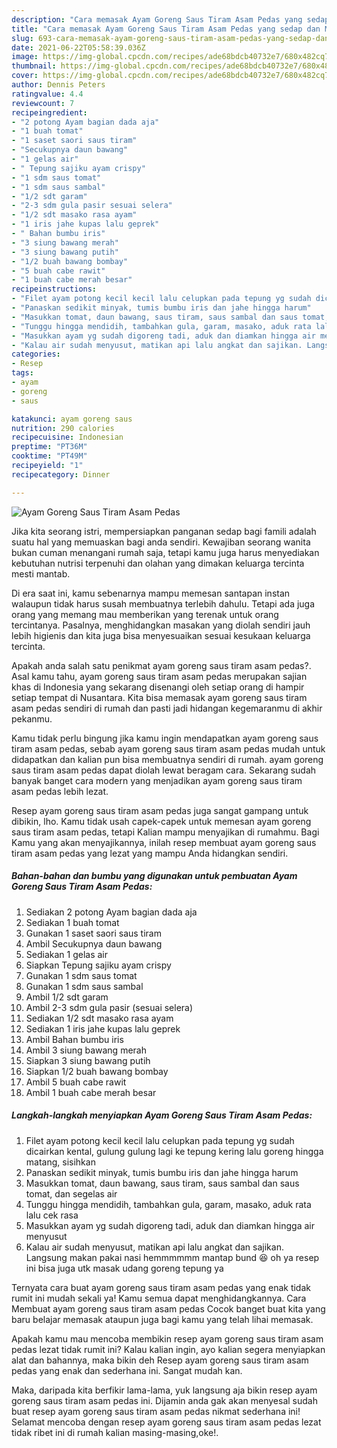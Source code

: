 ```yaml
---
description: "Cara memasak Ayam Goreng Saus Tiram Asam Pedas yang sedap dan Mudah Dibuat"
title: "Cara memasak Ayam Goreng Saus Tiram Asam Pedas yang sedap dan Mudah Dibuat"
slug: 693-cara-memasak-ayam-goreng-saus-tiram-asam-pedas-yang-sedap-dan-mudah-dibuat
date: 2021-06-22T05:58:39.036Z
image: https://img-global.cpcdn.com/recipes/ade68bdcb40732e7/680x482cq70/ayam-goreng-saus-tiram-asam-pedas-foto-resep-utama.jpg
thumbnail: https://img-global.cpcdn.com/recipes/ade68bdcb40732e7/680x482cq70/ayam-goreng-saus-tiram-asam-pedas-foto-resep-utama.jpg
cover: https://img-global.cpcdn.com/recipes/ade68bdcb40732e7/680x482cq70/ayam-goreng-saus-tiram-asam-pedas-foto-resep-utama.jpg
author: Dennis Peters
ratingvalue: 4.4
reviewcount: 7
recipeingredient:
- "2 potong Ayam bagian dada aja"
- "1 buah tomat"
- "1 saset saori saus tiram"
- "Secukupnya daun bawang"
- "1 gelas air"
- " Tepung sajiku ayam crispy"
- "1 sdm saus tomat"
- "1 sdm saus sambal"
- "1/2 sdt garam"
- "2-3 sdm gula pasir sesuai selera"
- "1/2 sdt masako rasa ayam"
- "1 iris jahe kupas lalu geprek"
- " Bahan bumbu iris"
- "3 siung bawang merah"
- "3 siung bawang putih"
- "1/2 buah bawang bombay"
- "5 buah cabe rawit"
- "1 buah cabe merah besar"
recipeinstructions:
- "Filet ayam potong kecil kecil lalu celupkan pada tepung yg sudah dicairkan kental, gulung gulung lagi ke tepung kering lalu goreng hingga matang, sisihkan"
- "Panaskan sedikit minyak, tumis bumbu iris dan jahe hingga harum"
- "Masukkan tomat, daun bawang, saus tiram, saus sambal dan saus tomat, dan segelas air"
- "Tunggu hingga mendidih, tambahkan gula, garam, masako, aduk rata lalu cek rasa"
- "Masukkan ayam yg sudah digoreng tadi, aduk dan diamkan hingga air menyusut"
- "Kalau air sudah menyusut, matikan api lalu angkat dan sajikan. Langsung makan pakai nasi hemmmmmm mantap bund 😆 oh ya resep ini bisa juga utk masak udang goreng tepung ya"
categories:
- Resep
tags:
- ayam
- goreng
- saus

katakunci: ayam goreng saus 
nutrition: 290 calories
recipecuisine: Indonesian
preptime: "PT36M"
cooktime: "PT49M"
recipeyield: "1"
recipecategory: Dinner

---
```



![Ayam Goreng Saus Tiram Asam Pedas](https://img-global.cpcdn.com/recipes/ade68bdcb40732e7/680x482cq70/ayam-goreng-saus-tiram-asam-pedas-foto-resep-utama.jpg)

Jika kita seorang istri, mempersiapkan panganan sedap bagi famili adalah suatu hal yang memuaskan bagi anda sendiri. Kewajiban seorang  wanita bukan cuman menangani rumah saja, tetapi kamu juga harus menyediakan kebutuhan nutrisi terpenuhi dan olahan yang dimakan keluarga tercinta mesti mantab.

Di era  saat ini, kamu sebenarnya mampu memesan santapan instan walaupun tidak harus susah membuatnya terlebih dahulu. Tetapi ada juga orang yang memang mau memberikan yang terenak untuk orang tercintanya. Pasalnya, menghidangkan masakan yang diolah sendiri jauh lebih higienis dan kita juga bisa menyesuaikan sesuai kesukaan keluarga tercinta. 



Apakah anda salah satu penikmat ayam goreng saus tiram asam pedas?. Asal kamu tahu, ayam goreng saus tiram asam pedas merupakan sajian khas di Indonesia yang sekarang disenangi oleh setiap orang di hampir setiap tempat di Nusantara. Kita bisa memasak ayam goreng saus tiram asam pedas sendiri di rumah dan pasti jadi hidangan kegemaranmu di akhir pekanmu.

Kamu tidak perlu bingung jika kamu ingin mendapatkan ayam goreng saus tiram asam pedas, sebab ayam goreng saus tiram asam pedas mudah untuk didapatkan dan kalian pun bisa membuatnya sendiri di rumah. ayam goreng saus tiram asam pedas dapat diolah lewat beragam cara. Sekarang sudah banyak banget cara modern yang menjadikan ayam goreng saus tiram asam pedas lebih lezat.

Resep ayam goreng saus tiram asam pedas juga sangat gampang untuk dibikin, lho. Kamu tidak usah capek-capek untuk memesan ayam goreng saus tiram asam pedas, tetapi Kalian mampu menyajikan di rumahmu. Bagi Kamu yang akan menyajikannya, inilah resep membuat ayam goreng saus tiram asam pedas yang lezat yang mampu Anda hidangkan sendiri.

<!--inarticleads1-->

##### Bahan-bahan dan bumbu yang digunakan untuk pembuatan Ayam Goreng Saus Tiram Asam Pedas:

1. Sediakan 2 potong Ayam bagian dada aja
1. Sediakan 1 buah tomat
1. Gunakan 1 saset saori saus tiram
1. Ambil Secukupnya daun bawang
1. Sediakan 1 gelas air
1. Siapkan  Tepung sajiku ayam crispy
1. Gunakan 1 sdm saus tomat
1. Gunakan 1 sdm saus sambal
1. Ambil 1/2 sdt garam
1. Ambil 2-3 sdm gula pasir (sesuai selera)
1. Sediakan 1/2 sdt masako rasa ayam
1. Sediakan 1 iris jahe kupas lalu geprek
1. Ambil  Bahan bumbu iris
1. Ambil 3 siung bawang merah
1. Siapkan 3 siung bawang putih
1. Siapkan 1/2 buah bawang bombay
1. Ambil 5 buah cabe rawit
1. Ambil 1 buah cabe merah besar




<!--inarticleads2-->

##### Langkah-langkah menyiapkan Ayam Goreng Saus Tiram Asam Pedas:

1. Filet ayam potong kecil kecil lalu celupkan pada tepung yg sudah dicairkan kental, gulung gulung lagi ke tepung kering lalu goreng hingga matang, sisihkan
1. Panaskan sedikit minyak, tumis bumbu iris dan jahe hingga harum
1. Masukkan tomat, daun bawang, saus tiram, saus sambal dan saus tomat, dan segelas air
1. Tunggu hingga mendidih, tambahkan gula, garam, masako, aduk rata lalu cek rasa
1. Masukkan ayam yg sudah digoreng tadi, aduk dan diamkan hingga air menyusut
1. Kalau air sudah menyusut, matikan api lalu angkat dan sajikan. Langsung makan pakai nasi hemmmmmm mantap bund 😆 oh ya resep ini bisa juga utk masak udang goreng tepung ya




Ternyata cara buat ayam goreng saus tiram asam pedas yang enak tidak rumit ini mudah sekali ya! Kamu semua dapat menghidangkannya. Cara Membuat ayam goreng saus tiram asam pedas Cocok banget buat kita yang baru belajar memasak ataupun juga bagi kamu yang telah lihai memasak.

Apakah kamu mau mencoba membikin resep ayam goreng saus tiram asam pedas lezat tidak rumit ini? Kalau kalian ingin, ayo kalian segera menyiapkan alat dan bahannya, maka bikin deh Resep ayam goreng saus tiram asam pedas yang enak dan sederhana ini. Sangat mudah kan. 

Maka, daripada kita berfikir lama-lama, yuk langsung aja bikin resep ayam goreng saus tiram asam pedas ini. Dijamin anda gak akan menyesal sudah buat resep ayam goreng saus tiram asam pedas nikmat sederhana ini! Selamat mencoba dengan resep ayam goreng saus tiram asam pedas lezat tidak ribet ini di rumah kalian masing-masing,oke!.

